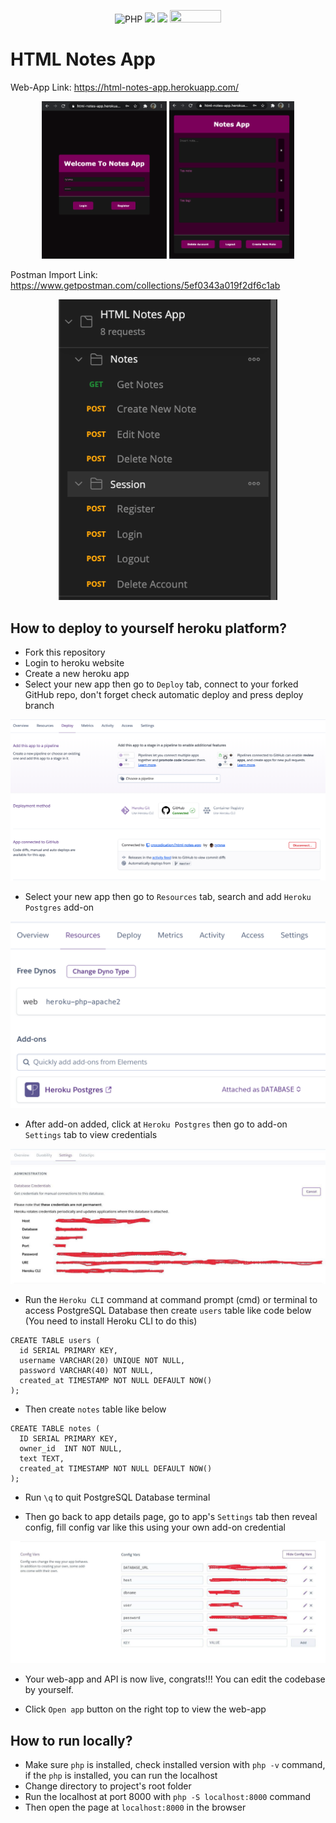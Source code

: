 <p align="center">
  <img alt="PHP" src="https://img.shields.io/badge/php-%23777BB4.svg?&style=for-the-badge&logo=php&logoColor=white"/>
  <img src="https://img.shields.io/badge/postgres-%23316192.svg?&style=for-the-badge&logo=postgresql&logoColor=white"/>
  <img src="https://badgen.net/badge/Open%20Source%20%3F/Yes%21/blue?icon=github" height="18.5"/>
  <img src="https://visitor-badge.laobi.icu/badge?page_id=crocodication.html-notes-app" width="82" height="20"/>
</p>

# HTML Notes App

Web-App Link: https://html-notes-app.herokuapp.com/

<p align="center">
  <img src="./screenshots/0.png" width=200>
  <img src="./screenshots/1.png" width=200>
</p>

Postman Import Link: https://www.getpostman.com/collections/5ef0343a019f2df6c1ab

<p align="center">
  <img src="./screenshots/2.png" width=350>
</p>

## How to deploy to yourself heroku platform?

- Fork this repository
- Login to heroku website
- Create a new heroku app
- Select your new app then go to ```Deploy``` tab, connect to your forked GitHub repo, don't forget check automatic deploy and press deploy branch

<p align="center">
  <img src="./screenshots/3.png">
</p>

- Select your new app then go to ```Resources``` tab, search and add ```Heroku Postgres``` add-on

<p align="center">
  <img src="./screenshots/4.png">
</p>

- After add-on added, click at ```Heroku Postgres``` then go to add-on ```Settings``` tab to view credentials

<p align="center">
  <img src="./screenshots/5.jpg">
</p>

- Run the ```Heroku CLI``` command at command prompt (cmd) or terminal to access PostgreSQL Database then create ```users``` table like code below (You need to install Heroku CLI to do this)

```
CREATE TABLE users (
  id SERIAL PRIMARY KEY,
  username VARCHAR(20) UNIQUE NOT NULL,
  password VARCHAR(40) NOT NULL,
  created_at TIMESTAMP NOT NULL DEFAULT NOW()
);
```

- Then create ```notes``` table like below

```
CREATE TABLE notes (
  ID SERIAL PRIMARY KEY,
  owner_id  INT NOT NULL,
  text TEXT,
  created_at TIMESTAMP NOT NULL DEFAULT NOW()
);
```

- Run ```\q``` to quit PostgreSQL Database terminal

- Then go back to app details page, go to app's ```Settings``` tab then reveal config, fill config var like this using your own add-on credential

<p align="center">
  <img src="./screenshots/6.jpg">
</p>

- Your web-app and API is now live, congrats!!! You can edit the codebase by yourself.

- Click ```Open app``` button on the right top to view the web-app

## How to run locally?

- Make sure ```php``` is installed, check installed version with ```php -v``` command, if the ```php``` is installed, you can run the localhost
- Change directory to project's root folder
- Run the localhost at port 8000 with ```php -S localhost:8000``` command
- Then open the page at ```localhost:8000``` in the browser